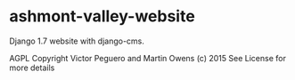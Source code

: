 # ashmont-valley-website

Django 1.7 website with django-cms.

AGPL Copyright Victor Peguero and Martin Owens (c) 2015
See License for more details

